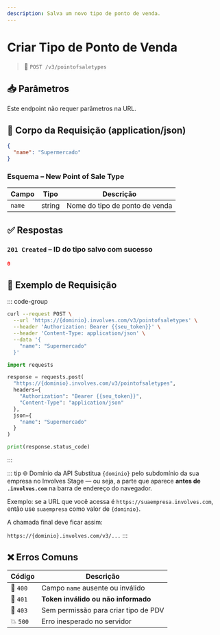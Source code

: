 ```yaml
---
description: Salva um novo tipo de ponto de venda.
---
```


# Criar Tipo de Ponto de Venda

> 🔗 `POST /v3/pointofsaletypes`


## 📥 Parâmetros

Este endpoint não requer parâmetros na URL.


## 📨 Corpo da Requisição (application/json)

```json
{
  "name": "Supermercado"
}
```

### Esquema – New Point of Sale Type

| Campo  | Tipo   | Descrição                      |
|--------|--------|--------------------------------|
| `name` | string | Nome do tipo de ponto de venda |


## ✅ Respostas

### `201 Created` – ID do tipo salvo com sucesso

```json
0
```


## 📘 Exemplo de Requisição

::: code-group

```bash [🟢 cURL]
curl --request POST \
  --url 'https://{dominio}.involves.com/v3/pointofsaletypes' \
  --header 'Authorization: Bearer {{seu_token}}' \
  --header 'Content-Type: application/json' \
  --data '{
    "name": "Supermercado"
  }'
```

```python [🔵 Python]
import requests

response = requests.post(
  "https://{dominio}.involves.com/v3/pointofsaletypes",
  headers={
    "Authorization": "Bearer {{seu_token}}",
    "Content-Type": "application/json"
  },
  json={
    "name": "Supermercado"
  }
)

print(response.status_code)
```

:::


::: tip 🌐 Domínio da API
Substitua `{dominio}` pelo subdomínio da sua empresa no Involves Stage — ou seja, a parte que aparece **antes de `.involves.com`** na barra de endereço do navegador.

Exemplo: se a URL que você acessa é `https://suaempresa.involves.com`, então use `suaempresa` como valor de `{dominio}`.

A chamada final deve ficar assim:

`https://{dominio}.involves.com/v3/...`
:::


## ❌ Erros Comuns

| Código | Descrição                            |
|--------|----------------------------------------|
| 🔴 `400`  | Campo `name` ausente ou inválido        |
| 🔐 `401`  | **Token inválido ou não informado**     |
| 🚫 `403`  | Sem permissão para criar tipo de PDV    |
| 💥 `500`  | Erro inesperado no servidor             |
